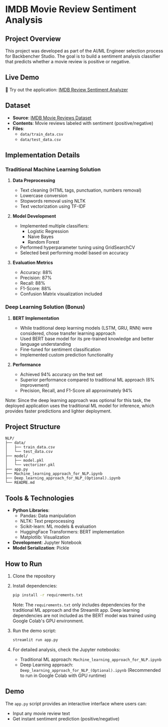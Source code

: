 # IMDB Movie Review Sentiment Analysis

## Project Overview

This project was developed as part of the AI/ML Engineer selection process for Backbencher Studio. The goal is to build a sentiment analysis classifier that predicts whether a movie review is positive or negative.

## Live Demo

🚀 Try out the application: [IMDB Review Sentiment Analyzer](https://nlptask-ijdy3xubhgrjtw5t3tuuqq.streamlit.app/)

## Dataset

- **Source**: [IMDB Movie Reviews Dataset](https://www.kaggle.com/datasets/mantri7/imdb-movie-reviews-dataset)
- **Contents**: Movie reviews labeled with sentiment (positive/negative)
- **Files**:
  - `data/train_data.csv`
  - `data/test_data.csv`

## Implementation Details

### Traditional Machine Learning Solution

1. **Data Preprocessing**

   - Text cleaning (HTML tags, punctuation, numbers removal)
   - Lowercase conversion
   - Stopwords removal using NLTK
   - Text vectorization using TF-IDF

2. **Model Development**

   - Implemented multiple classifiers:
     - Logistic Regression
     - Naive Bayes
     - Random Forest
   - Performed hyperparameter tuning using GridSearchCV
   - Selected best performing model based on accuracy

3. **Evaluation Metrics**
   - Accuracy: 88%
   - Precision: 87%
   - Recall: 88%
   - F1-Score: 88%
   - Confusion Matrix visualization included

### Deep Learning Solution (Bonus)

1. **BERT Implementation**

   - While traditional deep learning models (LSTM, GRU, RNN) were considered, chose transfer learning approach
   - Used BERT base model for its pre-trained knowledge and better language understanding
   - Fine-tuned for sentiment classification
   - Implemented custom prediction functionality

2. **Performance**
   - Achieved 94% accuracy on the test set
   - Superior performance compared to traditional ML approach (6% improvement)
   - Precision, Recall, and F1-Score all approximately 94%

Note: Since the deep learning approach was optional for this task, the deployed application uses the traditional ML model for inference, which provides faster predictions and lighter deployment.

## Project Structure

```
NLP/
├── data/
│   ├── train_data.csv
│   └── test_data.csv
├── model/
│   ├── model.pkl
│   └── vectorizer.pkl
├── app.py
├── Machine_learning_approach_for_NLP.ipynb
├── Deep_learning_approach_for_NLP_(Optional).ipynb
└── README.md
```

## Tools & Technologies

- **Python Libraries**:
  - Pandas: Data manipulation
  - NLTK: Text preprocessing
  - Scikit-learn: ML models & evaluation
  - HuggingFace Transformers: BERT implementation
  - Matplotlib: Visualization
- **Development**: Jupyter Notebook
- **Model Serialization**: Pickle

## How to Run

1. Clone the repository
2. Install dependencies:

   ```bash
   pip install -r requirements.txt
   ```

   Note: The `requirements.txt` only includes dependencies for the traditional ML approach and the Streamlit app. Deep learning dependencies are not included as the BERT model was trained using Google Colab's GPU environment.

3. Run the demo script:
   ```bash
   streamlit run app.py
   ```
4. For detailed analysis, check the Jupyter notebooks:
   - Traditional ML approach: `Machine_learning_approach_for_NLP.ipynb`
   - Deep Learning approach: `Deep_learning_approach_for_NLP_(Optional).ipynb` (Recommended to run in Google Colab with GPU runtime)

## Demo

The `app.py` script provides an interactive interface where users can:

- Input any movie review text
- Get instant sentiment prediction (positive/negative)
